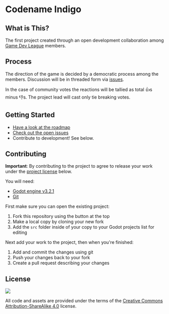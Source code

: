 # Codename Indigo

## What is This?
The first project created through an open development collaboration among [Game Dev League](https://discordapp.com/invite/gamedev) members.

## Process

The direction of the game is decided by a democratic process among the members. Discussion will be in threaded form via [issues](https://github.com/GDL-Collaborators/indigo/issues).

In the case of community votes the reactions will be tallied as total :+1:s minus :-1:s. The project lead will cast only tie breaking votes.

## Getting Started
* [Have a look at the roadmap](https://github.com/GDL-Collaborators/indigo/projects/2)
* [Check out the open issues](https://github.com/GDL-Collaborators/indigo/issues)
* Contribute to development! See below.

## Contributing
**Important**: By contributing to the project to agree to release your work under the [project license](#License) below.

You will need:
* [Godot engine v3.2.1](https://godotengine.org/download)
* [Git](https://git-scm.com/)

First make sure you can open the existing project:
1. Fork this repository using the button at the top
2. Make a local copy by cloning your new fork
3. Add the `src` folder inside of your copy to your Godot projects list for editing

Next add your work to the project, then when you're finished:
1. Add and commit the changes using git
2. Push your changes back to your fork
3. Create a pull request describing your changes

## License
![](https://i.creativecommons.org/l/by-sa/4.0/88x31.png)

All code and assets are provided under the terms of the [Creative Commons Attribution-ShareAlike 4.0](http://creativecommons.org/licenses/by-sa/4.0/) license.
